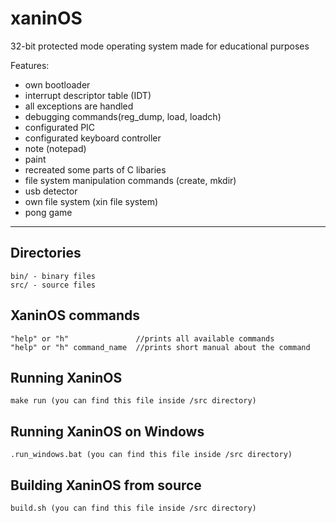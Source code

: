 # xaninOS

32-bit protected mode operating system made for educational purposes

Features:

- own bootloader
- interrupt descriptor table (IDT)
- all exceptions are handled
- debugging commands(reg_dump, load, loadch)
- configurated PIC
- configurated keyboard controller
- note (notepad)
- paint
- recreated some parts of C libaries
- file system manipulation commands (create, mkdir)
- usb detector
- own file system (xin file system)
- pong game


---

## Directories

```
bin/ - binary files
src/ - source files
```

## XaninOS commands

```
"help" or "h"               //prints all available commands
"help" or "h" command_name  //prints short manual about the command
```

## Running XaninOS

```
make run (you can find this file inside /src directory)
```

## Running XaninOS on Windows

```
.run_windows.bat (you can find this file inside /src directory)
```

## Building XaninOS from source

```
build.sh (you can find this file inside /src directory)
```
